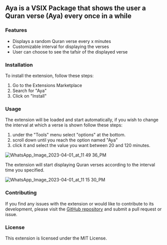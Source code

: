 ## **Aya is a VSIX Package that shows the user a Quran verse (Aya) every once in a while**

### Features
- Displays a random Quran verse every x minutes
- Customizable interval for displaying the verses
- User can choose to see the tafsir of the displayed verse

### Installation
To install the extension, follow these steps:

1. Go to the Extensions Marketplace
1. Search for "Aya"
1. Click on "Install"

### Usage
The extension will be loaded and start automatically, if you wish to change the interval at which a verse is shown follow these steps:

1. under the "Tools" menu select "options" at the bottom.
1. scroll down until you reach the option named "Aya"
1. click it and select the value you want between 20 and 120 minutes.

![WhatsApp_Image_2023-04-01_at_11 49 36_PM](https://user-images.githubusercontent.com/58495398/233977663-692bce98-bdf7-4f5d-88f6-24a9a48981f7.jpeg)

The extension will start displaying Quran verses according to the interval time you specified.

![WhatsApp_Image_2023-04-01_at_11 15 30_PM](https://user-images.githubusercontent.com/58495398/233977696-6cd35535-2bbd-49ac-a981-d1a2b7f0da4e.jpeg)

### Contributing
If you find any issues with the extension or would like to contribute to its development, please visit the [GitHub repository](https://github.com/mohab-elrouby/Aya/tree/main)  and submit a pull request or issue.

### License
This extension is licensed under the MIT License.

